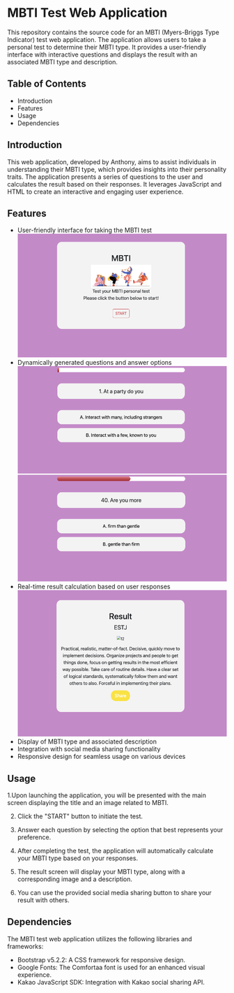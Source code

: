 # MBTI Test Web Application

This repository contains the source code for an MBTI (Myers-Briggs Type Indicator) test web application. The application allows users to take a personal test to determine their MBTI type. It provides a user-friendly interface with interactive questions and displays the result with an associated MBTI type and description.


## Table of Contents

- Introduction
- Features
- Usage
- Dependencies


## Introduction

This web application, developed by Anthony, aims to assist individuals in understanding their MBTI type, which provides insights into their personality traits. The application presents a series of questions to the user and calculates the result based on their responses. It leverages JavaScript and HTML to create an interactive and engaging user experience.

## Features

- User-friendly interface for taking the MBTI test
![Alt Text](/image/start.png)
- Dynamically generated questions and answer options
![Alt Text](/image/first.png)
![Alt Text](/image/middle.png)
- Real-time result calculation based on user responses
![Alt Text](/image/result.png)
- Display of MBTI type and associated description
- Integration with social media sharing functionality
- Responsive design for seamless usage on various devices


## Usage

1.Upon launching the application, you will be presented with the main screen displaying the title and an image related to MBTI.

2. Click the "START" button to initiate the test.

3. Answer each question by selecting the option that best represents your preference.

4. After completing the test, the application will automatically calculate your MBTI type based on your responses.

5. The result screen will display your MBTI type, along with a corresponding image and a description.

6. You can use the provided social media sharing button to share your result with others.

## Dependencies

The MBTI test web application utilizes the following libraries and frameworks:
- Bootstrap v5.2.2: A CSS framework for responsive design.
- Google Fonts: The Comfortaa font is used for an enhanced visual experience.
- Kakao JavaScript SDK: Integration with Kakao social sharing API.

